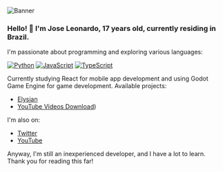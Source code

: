 ![Banner](https://media.discordapp.net/attachments/1191142569845989407/1191163065232806020/Banner_do_YouTube_Games_Cinza.png?ex=65a4700d&is=6591fb0d&hm=ce19c082404fd8c0e1ce29c1de246e305b4651bdbc5bd26848b223e70eb2aac6&=&format=webp&quality=lossless&width=1025&height=293)

### Hello! 👋 I'm Jose Leonardo, 17 years old, currently residing in Brazil.


I'm passionate about programming and exploring various languages:

[![Python](https://img.shields.io/badge/Python-3776AB?style=for-the-badge&logo=python&logoColor=white)](https://www.python.org/)
[![JavaScript](https://img.shields.io/badge/JavaScript-F7DF1E?style=for-the-badge&logo=javascript&logoColor=black)](https://developer.mozilla.org/en-US/docs/Web/JavaScript)
[![TypeScript](https://img.shields.io/badge/TypeScript-3178C6?style=for-the-badge&logo=typescript&logoColor=white)](https://www.typescriptlang.org/)

Currently studying React for mobile app development and using Godot Game Engine for game development. Available projects:

- [Elysian](https://github.com/GOLD3NMOON/Elysian) 
- [YouTube Videos Download](https://github.com/GOLD3NMOON/youtube-video-download))

I'm also on:

- [Twitter](https://twitter.com/_gold3nmoon)
- [YouTube](https://www.youtube.com/@gold3nmoon)

Anyway, I'm still an inexperienced developer, and I have a lot to learn. Thank you for reading this far!
